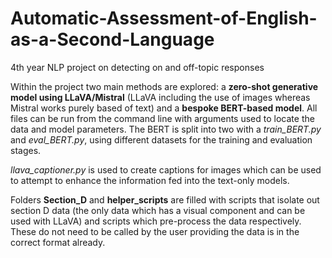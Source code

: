 # Automatic-Assessment-of-English-as-a-Second-Language
4th year NLP project on detecting on and off-topic responses 

Within the project two main methods are explored: a **zero-shot generative model using LLaVA/Mistral** (LLaVA including the use of images whereas Mistral works purely based of text) and a **bespoke BERT-based model**. All files can be run from the command line with arguments used to locate the data and model parameters. The BERT is split into two with a *train_BERT.py* and *eval_BERT.py*, using different datasets for the training and evaluation stages.

*llava_captioner.py* is used to create captions for images which can be used to attempt to enhance the information fed into the text-only models. 

Folders **Section_D** and **helper_scripts** are filled with scripts that isolate out section D data (the only data which has a visual component and can be used with LLaVA) and scripts which pre-process the data respectively. These do not need to be called by the user providing the data is in the correct format already.
